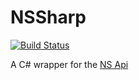 # NSSharp

[![Build Status](https://dev.azure.com/DRoosma/NSSharp/_apis/build/status/droosma.NSSharp?branchName=master)](https://dev.azure.com/DRoosma/NSSharp/_build/latest?definitionId=3&branchName=master)

A C# wrapper for the [NS Api](https://www.ns.nl/en/travel-information/ns-api)
